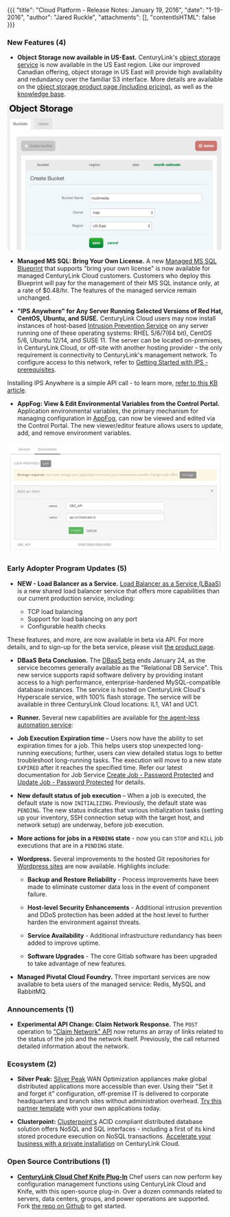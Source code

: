 {{{
"title": "Cloud Platform - Release Notes: January 19, 2016",
"date": "1-19-2016",
"author": "Jared Ruckle",
"attachments": [],
"contentIsHTML": false
}}}

### New Features (4)

* __Object Storage now available in US-East.__ CenturyLink's [object storage service](https://www.ctl.io/object-storage/) is now available in the US East region. Like our improved Canadian offering, object storage in US East will provide high availability and redundancy over the familiar S3 interface.  More details are available on the [object storage product page (including pricing)](https://www.ctl.io/object-storage/), as well as the [knowledge base](https://www.ctl.io/knowledge-base/object-storage).

![Object Storage US East](../images/2016-01-19_objectstorageuseast.png)

* __Managed MS SQL: Bring Your Own License.__ A new [Managed MS SQL Blueprint](https://www.ctl.io/managed-services/ms-sql/) that supports "bring your own license" is now available for managed CenturyLink Cloud customers. Customers who deploy this Blueprint will pay for the management of their MS SQL instance only, at a rate of $0.48/hr. The features of the managed service remain unchanged.

* __"IPS Anywhere" for Any Server Running Selected Versions of Red Hat, CentOS, Ubuntu, and SUSE.__ CenturyLink Cloud users may now install instances of host-based [Intrusion Prevention Service](https://www.ctl.io/intrusion-prevention-service/) on any server running one of these operating systems: RHEL 5/6/7(64 bit), CentOS 5/6, Ubuntu 12/14, and SUSE 11. The server can be located on-premises, in CenturyLink Cloud, or off-site with another hosting provider - the only requirement is connectivity to CenturyLink's management network. To configure access to this network, refer to [Getting Started with IPS - prerequisites](https://www.ctl.io/knowledge-base/security/getting-started-with-ips/#prerequisites).

Installing IPS Anywhere is a simple API call - to learn more, [refer to this KB article](https://www.ctl.io/knowledge-base/security/#1).

* __AppFog: View & Edit Environmental Variables from the Control Portal.__ Application environmental variables, the primary mechanism for managing configuration in [AppFog](https://www.ctl.io/appfog/), can now be viewed and edited via the Control Portal. The new viewer/editor feature allows users to update, add, and remove environment variables.

![AppFog Variable Config UI](../images/2016-01-19-appfog_env_var_config.png)

### Early Adopter Program Updates (5)

* __NEW - Load Balancer as a Service.__ [Load Balancer as a Service (LBaaS)](https://www.ctl.io/load-balancing/) is a new shared load balancer service that offers more capabilities than our current production service, including:

    * TCP load balancing
    * Support for load balancing on any port
    * Configurable health checks

These features, and more, are now available in beta via API. For more details, and to sign-up for the beta service, please visit [the product page](https://www.ctl.io/load-balancing/).

* __DBaaS Beta Conclusion.__ The [DBaaS beta](https://www.ctl.io/dbaas/) ends January 24, as the service becomes generally available as the "Relational DB Service". This new service supports rapid software delivery by providing instant access to a high performance, enterprise-hardened MySQL-compatible database instances. The service is hosted on CenturyLink Cloud's Hyperscale service, with 100% flash storage. The service will be available in three CenturyLink Cloud locations: IL1, VA1 and UC1.

* __Runner.__ Several new capabilities are available for [the agent-less automation service](http://info.runner.ctl.io/):

 * **Job Execution Expiration time** – Users now have the ability to set expiration times for a job. This helps users stop unexpected long-running executions; further, users can view detailed status logs to better troubleshoot long-running tasks. The execution will move to a new state `EXPIRED` after it reaches the specified time. Refer our latest documentation for Job Service [Create Job - Password Protected](http://info.runner.ctl.io/job-service/#createJob) and [Update Job - Password Protected](http://info.runner.ctl.io/job-service/#updateJob) for details.

 * **New default status of job execution** – When a job is executed, the default state is now `INITIALIZING`. Previously, the default state was `PENDING`. The new status indicates that various initialization tasks (setting up your inventory, SSH connection setup with the target host, and network setup) are underway, before job execution.

 * **More actions for jobs in a `PENDING` state** -  now you can `STOP` and `KILL` job executions that are in a `PENDING` state.

* __Wordpress.__ Several improvements to the hosted Git repositories for [Wordpress sites](https://www.ctl.io/wordpress/) are now available. Highlights include:

  * **Backup and Restore Reliability** - Process improvements have been made to eliminate customer data loss in the event of component failure.

  * **Host-level Security Enhancements** - Additional intrusion prevention and DDoS protection has been added at the host level to further harden the environment against threats.

  * **Service Availability** - Additional infrastructure redundancy has been added to improve uptime.

  * **Software Upgrades** - The core Gitlab software has been upgraded to take advantage of new features.

* __Managed Pivotal Cloud Foundry.__ Three important services are now available to beta users of the managed service: Redis, MySQL and RabbitMQ.

### Announcements (1)

* __Experimental API Change: Claim Network Response.__ The `POST` operation to ["Claim Network" API](https://www.ctl.io/api-docs/v2/#networks-claim-network) now returns an array of links related to the status of the job and the network itself. Previously, the call returned detailed information about the network.

### Ecosystem (2)

* __Silver Peak:__ [Silver Peak](http://www.silver-peak.com/) WAN Optimization appliances make global distributed applications more accessible than ever. Using their "Set it and forget it" configuration, off-premise IT is delivered to corporate headquarters and branch sites without administration overhead. [Try this partner template](https://www.ctl.io/knowledge-base/ecosystem-partners/marketplace-guides/getting-started-with-silver-peak-partner-template/) with your own applications today.

* __Clusterpoint:__ [Clusterpoint's](https://www.clusterpoint.com/) ACID compliant distributed database solution offers NoSQL and SQL interfaces - including a first of its kind stored procedure execution on NoSQL transactions. [Accelerate your business with a private installation](https://www.ctl.io/knowledge-base/ecosystem-partners/marketplace-guides/getting-started-with-clusterpoint-blueprint/) on CenturyLink Cloud.

### Open Source Contributions (1)

* __[CenturyLink Cloud Chef Knife Plug-In](https://github.com/CenturyLinkCloud/clc-knife/)__ Chef users can now perform key configuration management functions using CenturyLink Cloud and Knife, with this open-source plug-in. Over a dozen commands related to servers, data centers, groups, and power operations are supported. Fork [the repo on Github](https://github.com/CenturyLinkCloud/clc-knife) to get started.
